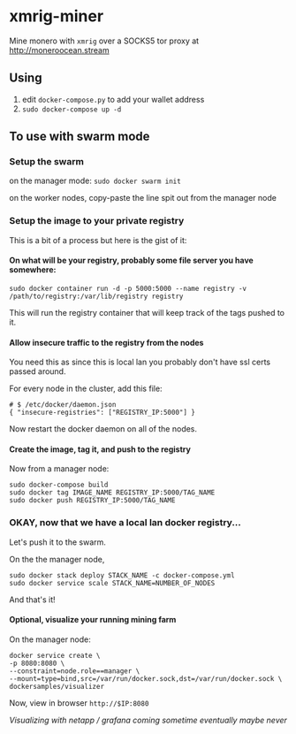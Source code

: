 # xmrig-miner

Mine monero with `xmrig` over a SOCKS5 tor proxy at http://moneroocean.stream

## Using

1. edit `docker-compose.py` to add your wallet address
2. `sudo docker-compose up -d`

## To use with swarm mode

### Setup the swarm

on the manager mode: `sudo docker swarm init`

on the worker nodes, copy-paste the line spit out from the manager node

### Setup the image to your private registry

This is a bit of a process but here is the gist of it:

#### On what will be your registry, probably some file server you have somewhere:

`sudo docker container run -d -p 5000:5000 --name registry -v /path/to/registry:/var/lib/registry registry`

This will run the registry container that will keep track of the tags pushed to it.

#### Allow insecure traffic to the registry from the nodes

You need this as since this is local lan you probably don't have ssl certs passed around.

For every node in the cluster, add this file:

```
# $ /etc/docker/daemon.json
{ "insecure-registries": ["REGISTRY_IP:5000"] }
```

Now restart the docker daemon on all of the nodes.

#### Create the image, tag it, and push to the registry

Now from a manager node:

```
sudo docker-compose build
sudo docker tag IMAGE_NAME REGISTRY_IP:5000/TAG_NAME
sudo docker push REGISTRY_IP:5000/TAG_NAME
```

### OKAY, now that we have a local lan docker registry...

Let's push it to the swarm.

On the the manager node,

```
sudo docker stack deploy STACK_NAME -c docker-compose.yml
sudo docker service scale STACK_NAME=NUMBER_OF_NODES
```

And that's it!

#### Optional, visualize your running mining farm

On the manager node:

```
docker service create \
-p 8080:8080 \
--constraint=node.role==manager \
--mount=type=bind,src=/var/run/docker.sock,dst=/var/run/docker.sock \
dockersamples/visualizer
```

Now, view in browser `http://$IP:8080`

*Visualizing with netapp / grafana coming sometime eventually maybe never*
